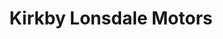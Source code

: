 ---
title: "Kirkby Lonsdale Motors"
url: /kirkby-lonsdale/kirkby-lonsdale-motors/
shop: car repair
---